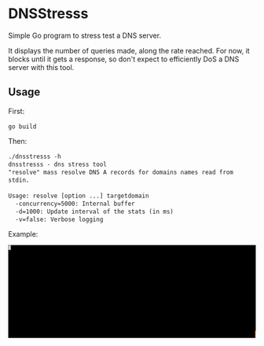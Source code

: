 # DNSStresss

Simple Go program to stress test a DNS server.

It displays the number of queries made, along the rate reached.
For now, it blocks until it gets a response, so don't expect to efficiently DoS
a DNS server with this tool.

## Usage

First:

    go build

Then:

    ./dnsstresss -h
    dnsstresss - dns stress tool
    "resolve" mass resolve DNS A records for domains names read from stdin.

    Usage: resolve [option ...] targetdomain
      -concurrency=5000: Internal buffer
      -d=1000: Update interval of the stats (in ms)
      -v=false: Verbose logging

Example:

![GIF animation](example.gif)
